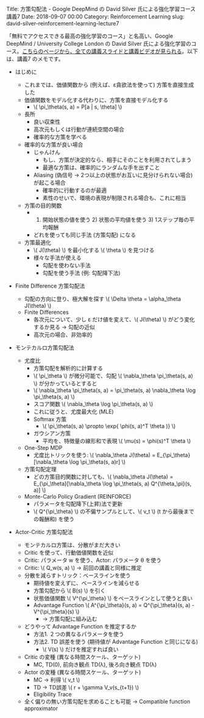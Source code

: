 Title: 方策勾配法 - Google DeepMind の David Silver 氏による強化学習コース 講義7
Date: 2018-09-07 00:00
Category: Reinforcement Learning
slug: david-silver-reinforcement-learning-lecture7

<script src='https://cdnjs.cloudflare.com/ajax/libs/mathjax/2.7.5/MathJax.js?config=TeX-MML-AM_CHTML' async></script>

「無料でアクセスできる最高の強化学習のコース」と名高い、Google DeepMind / University College London の David Silver 氏による強化学習のコース。[こちらのページから、全ての講義スライドと講義ビデオが見られる](http://www0.cs.ucl.ac.uk/staff/d.silver/web/Teaching.html)。以下は、講義7 のメモです。

- はじめに
	- これまでは、価値関数から (例えば、ε貪欲法を使って) 方策を直接生成した
	- 価値関数をモデル化する代わりに、方策を直接モデル化する
		- \\( \pi_\theta(s, a) = P[a | s, \theta] \\)
	- 長所
		- 良い収束性
		- 高次元もしくは行動が連続空間の場合
		- 確率的な方策を学べる
	- 確率的な方策が良い場合
		- じゃんけん
			- もし、方策が決定的なら、相手にそのことを利用されてしまう
			- 最適な方策は、確率的にランダムな手を出すこと
		- Aliasing (偽信号 -> 2つ以上の状態がお互いに見分けられない場合) が起こる場合
			- 確率的に行動するのが最適
			- 素性のせいで、環境の表現が制限される場合も、これに相当
	- 方策の目的関数
		- 1) 開始状態の値を使う 2) 状態の平均値を使う 3) 1ステップ毎の平均報酬
		- どれを使っても同じ手法 (方策勾配) になる
	- 方策最適化
		- \\( J(\theta) \\) を最小化する \\( \theta \\) を見つける
		- 様々な手法が使える
			- 勾配を使わない手法
			- 勾配を使う手法 (例: 勾配降下法) 

- Finite Difference 方策勾配法
	- 勾配の方向に登り、極大解を探す \\( \Delta \theta = \alpha_\theta J(\theta) \\)
	- Finite Differences
		- 各次元について、少し ε だけ値を変えて、\\( J(\theta) \\) がどう変化するか見る → 勾配の近似
		- 高次元の場合、非効率的

- モンテカルロ方策勾配法
	- 尤度比
		- 方策勾配を解析的に計算する
		- \\( \pi_\theta \\) が微分可能で、勾配 \\( \nabla_\theta \pi_\theta(s, a) \\) が分かっているとすると
		- \\( \nabla_\theta \pi_\theta(s, a) = \pi_\theta(s, a) \nabla_\theta \log \pi_\theta(s, a) \\)
		- スコア関数 \\( \nabla_\theta \log \pi_\theta(s, a) \\) 
		- これに従うと、尤度最大化 (MLE)
		- Softmax 方策
			- \\( \pi_\theta(s, a) \propto \exp\{ \phi(s, a)^T \theta )\} \\)
		- ガウシアン方策
			- 平均を、特徴量の線形和で表現 \\( \mu(s) = \phi(s)^T \theta \\)
	- One-Step MDP
		- 尤度比トリックを使う:  \\( \nabla_\theta J(\theta) = E_{\pi_\theta}[\nabla_\theta \log \pi_\theta(s, a)r] \\) 
	- 方策勾配定理
		- どの方策目的関数に対しても、\\( \nabla_\theta J(\theta) = E_{\pi_\theta}[\nabla_\theta \log \pi_\theta(s, a) Q^{\theta_\pi}(s, a)] \\)
	- Monte-Carlo Policy Gradient (REINFORCE)
		- パラメータを勾配降下(上昇)法で更新
		- \\( Q^{\pi_\theta} \\) の不偏サンプルとして、\\( v_t \\) (t から最後までの報酬和) を使う

- Actor-Critic 方策勾配法
	- モンテカルロ方策は、分散がまだ大きい
	- Critic を使って、行動価値関数を近似
	- Critic: パラメータ w を使う、Actor: パラメータ θ を使う
	- Critic: \\( Q_w(s, a) \\) → 前回の講義と同様に推定
	- 分散を減らすトリック：ベースラインを使う
		- 期待値を変えずに、ベースラインを減らせる
		- 方策勾配から \\( B(s) \\) を引く
		- 状態価値関数 \\( V^{\pi_\theta} \\) をベースラインとして使うと良い
		- Advantage Function \\( A^{\pi_\theta}(s, a) = Q^{\pi_\theta}(s, a) - V^{\pi_\theta}(s) \\)
			- → 方策勾配に組み込む
	- どうやって Advantage Function を推定するか
		- 方法1. ２つの異なるパラメータを使う
		- 方法2. TD 誤差を使う (期待値が Advantage Function と同じになる)
			- \\( V(s) \\) だけを推定すれば良い
	- Critic の変種 (異なる時間スケール、ターゲット)
		- MC, TD(0), 前向き観点 TD(λ), 後ろ向き観点 TD(λ)
	- Actor の変種 (異なる時間スケール、ターゲット)
		- MC → 利得 \\( v_t \\) 
		- TD → TD誤差 \\( r + \gamma V_v(s_{t+1}) \\)
		- Eligibility Trace
	- 全く偏りの無い方策勾配を求めることも可能 → Compatible function approximator


